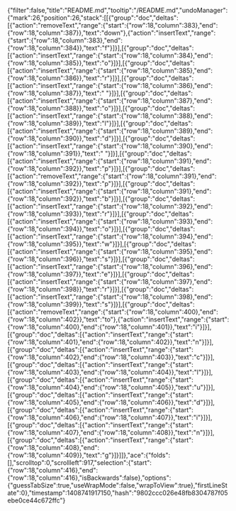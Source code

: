 {"filter":false,"title":"README.md","tooltip":"/README.md","undoManager":{"mark":26,"position":26,"stack":[[{"group":"doc","deltas":[{"action":"removeText","range":{"start":{"row":18,"column":383},"end":{"row":18,"column":387}},"text":"down"},{"action":"insertText","range":{"start":{"row":18,"column":383},"end":{"row":18,"column":384}},"text":"f"}]}],[{"group":"doc","deltas":[{"action":"insertText","range":{"start":{"row":18,"column":384},"end":{"row":18,"column":385}},"text":"o"}]}],[{"group":"doc","deltas":[{"action":"insertText","range":{"start":{"row":18,"column":385},"end":{"row":18,"column":386}},"text":"r"}]}],[{"group":"doc","deltas":[{"action":"insertText","range":{"start":{"row":18,"column":386},"end":{"row":18,"column":387}},"text":" "}]}],[{"group":"doc","deltas":[{"action":"insertText","range":{"start":{"row":18,"column":387},"end":{"row":18,"column":388}},"text":"o"}]}],[{"group":"doc","deltas":[{"action":"insertText","range":{"start":{"row":18,"column":388},"end":{"row":18,"column":389}},"text":"l"}]}],[{"group":"doc","deltas":[{"action":"insertText","range":{"start":{"row":18,"column":389},"end":{"row":18,"column":390}},"text":"d"}]}],[{"group":"doc","deltas":[{"action":"insertText","range":{"start":{"row":18,"column":390},"end":{"row":18,"column":391}},"text":" "}]}],[{"group":"doc","deltas":[{"action":"insertText","range":{"start":{"row":18,"column":391},"end":{"row":18,"column":392}},"text":"p"}]}],[{"group":"doc","deltas":[{"action":"removeText","range":{"start":{"row":18,"column":391},"end":{"row":18,"column":392}},"text":"p"}]}],[{"group":"doc","deltas":[{"action":"insertText","range":{"start":{"row":18,"column":391},"end":{"row":18,"column":392}},"text":"b"}]}],[{"group":"doc","deltas":[{"action":"insertText","range":{"start":{"row":18,"column":392},"end":{"row":18,"column":393}},"text":"r"}]}],[{"group":"doc","deltas":[{"action":"insertText","range":{"start":{"row":18,"column":393},"end":{"row":18,"column":394}},"text":"o"}]}],[{"group":"doc","deltas":[{"action":"insertText","range":{"start":{"row":18,"column":394},"end":{"row":18,"column":395}},"text":"w"}]}],[{"group":"doc","deltas":[{"action":"insertText","range":{"start":{"row":18,"column":395},"end":{"row":18,"column":396}},"text":"s"}]}],[{"group":"doc","deltas":[{"action":"insertText","range":{"start":{"row":18,"column":396},"end":{"row":18,"column":397}},"text":"e"}]}],[{"group":"doc","deltas":[{"action":"insertText","range":{"start":{"row":18,"column":397},"end":{"row":18,"column":398}},"text":"r"}]}],[{"group":"doc","deltas":[{"action":"insertText","range":{"start":{"row":18,"column":398},"end":{"row":18,"column":399}},"text":"s"}]}],[{"group":"doc","deltas":[{"action":"removeText","range":{"start":{"row":18,"column":400},"end":{"row":18,"column":402}},"text":"to"},{"action":"insertText","range":{"start":{"row":18,"column":400},"end":{"row":18,"column":401}},"text":"i"}]}],[{"group":"doc","deltas":[{"action":"insertText","range":{"start":{"row":18,"column":401},"end":{"row":18,"column":402}},"text":"n"}]}],[{"group":"doc","deltas":[{"action":"insertText","range":{"start":{"row":18,"column":402},"end":{"row":18,"column":403}},"text":"c"}]}],[{"group":"doc","deltas":[{"action":"insertText","range":{"start":{"row":18,"column":403},"end":{"row":18,"column":404}},"text":"l"}]}],[{"group":"doc","deltas":[{"action":"insertText","range":{"start":{"row":18,"column":404},"end":{"row":18,"column":405}},"text":"u"}]}],[{"group":"doc","deltas":[{"action":"insertText","range":{"start":{"row":18,"column":405},"end":{"row":18,"column":406}},"text":"d"}]}],[{"group":"doc","deltas":[{"action":"insertText","range":{"start":{"row":18,"column":406},"end":{"row":18,"column":407}},"text":"i"}]}],[{"group":"doc","deltas":[{"action":"insertText","range":{"start":{"row":18,"column":407},"end":{"row":18,"column":408}},"text":"n"}]}],[{"group":"doc","deltas":[{"action":"insertText","range":{"start":{"row":18,"column":408},"end":{"row":18,"column":409}},"text":"g"}]}]]},"ace":{"folds":[],"scrolltop":0,"scrollleft":917,"selection":{"start":{"row":18,"column":416},"end":{"row":18,"column":416},"isBackwards":false},"options":{"guessTabSize":true,"useWrapMode":false,"wrapToView":true},"firstLineState":0},"timestamp":1408741917150,"hash":"9802ccc026e48fb8304787f05ebe0ce44c672ffc"}